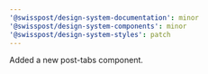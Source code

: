 ```yaml
---
'@swisspost/design-system-documentation': minor
'@swisspost/design-system-components': minor
'@swisspost/design-system-styles': patch
---
```


Added a new post-tabs component.
